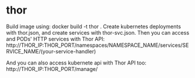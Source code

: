 # thor
Build image using:
docker build -t thor .
Create kubernetes deployments with thor.json, and create services with thor-svc.json.
Then you can access and PODs' HTTP services with Thor API:
http://THOR_IP:THOR_PORT/namespaces/NAMESPACE_NAME/services/SERVICE_NAME/(your-service-handler)

And you can also access kubernete api with Thor API too:
http://THOR_IP:THOR_PORT/manage/
